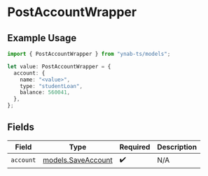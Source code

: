 # PostAccountWrapper

## Example Usage

```typescript
import { PostAccountWrapper } from "ynab-ts/models";

let value: PostAccountWrapper = {
  account: {
    name: "<value>",
    type: "studentLoan",
    balance: 560041,
  },
};
```

## Fields

| Field                                          | Type                                           | Required                                       | Description                                    |
| ---------------------------------------------- | ---------------------------------------------- | ---------------------------------------------- | ---------------------------------------------- |
| `account`                                      | [models.SaveAccount](../models/saveaccount.md) | :heavy_check_mark:                             | N/A                                            |